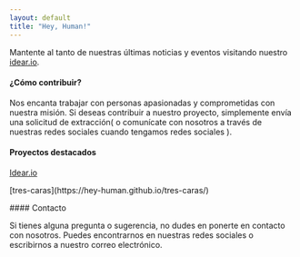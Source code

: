 ```yaml
---
layout: default
title: "Hey, Human!"
---
```



Mantente al tanto de nuestras últimas noticias y eventos visitando nuestro [idear.io](https://hey-human.github.io/jekyll-ideas-sharing-template/).

<div style="margin-top: 1em; margin-bottom: 1em;"></div>

#### ¿Cómo contribuir?
<div style="margin-top: 1em; margin-bottom: 1em;"></div>

Nos encanta trabajar con personas apasionadas y comprometidas con nuestra misión. Si deseas contribuir a nuestro proyecto, simplemente envía una solicitud de extracción( o comunícate con nosotros a través de nuestras redes sociales cuando tengamos redes sociales ).

<div style="margin-top: 1em; margin-bottom: 1em;"></div>

#### Proyectos destacados

<div style="margin-top: 1em; margin-bottom: 1em;"></div>

[Idear.io](https://hey-human.github.io/jekyll-ideas-sharing-template)
<div style="margin-top: 1em; margin-bottom: 1em;"></div>
[tres-caras](https://hey-human.github.io/tres-caras/)

<div style="margin-top: 1em; margin-bottom: 1em;"></div>
#### Contacto
<div style="margin-top: 1em; margin-bottom: 1em;"></div>
Si tienes alguna pregunta o sugerencia, no dudes en ponerte en contacto con nosotros. Puedes encontrarnos en nuestras redes sociales o escribirnos a nuestro correo electrónico.
